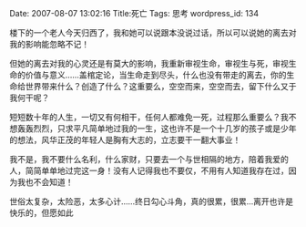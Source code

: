 Date: 2007-08-07 13:02:16
Title:死亡
Tags: 思考
wordpress_id: 134

楼下的一个老人今天归西了，我和她可以说跟本没说过话，所以可以说她的离去对我的影响能忽略不记！

但她的离去对我的心灵还是有莫大的影响，我重新审视生命，审视生与死，审视生命的价值与意义……盖棺定论，当生命走到尽头，什么也没有带走的离去，你的生命给世界带来什么？创造了什么？这重要么，空空而来，空空而去，留下什么又于我何干呢？

短短数十年的人生，一切又有何相干，任何人都难免一死，过程那么重要么？我不想轰轰烈烈，只求平凡简单地过我的一生，这也许不是一个十几岁的孩子或是少年的想法，风华正茂的年轻人是胸有大志的，立志要干一翻大事业！

我不是，我不要什么名利，什么家财，只要去一个与世相隔的地方，陪着我爱的人，简简单单地过完这一身！没有人记得我也不要仅，不用有人知道我存在过，因为我也不会知道！

世俗太复杂，太险恶，太多心计……终日勾心斗角，真的很累，很累…离开也许是快乐的，但愿如此

